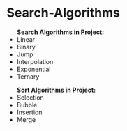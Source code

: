 # Search-Algorithms

<ul>
  <b>Search Algorithms in Project:</b>
  <li>Linear</li>
  <li>Binary</li>
  <li>Jump</li>
  <li>Interpolation</li>
  <li>Exponential</li>
  <li>Ternary</li>
</ul>

<ul>
  <b>Sort Algorithms in Project:</b>
  <li>Selection</li>
  <li>Bubble</li>
  <li>Insertion</li>
  <li>Merge</li>
</ul>
